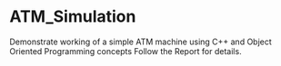 # ATM_Simulation
Demonstrate working of a simple ATM machine using C++ and Object Oriented Programming concepts
Follow the Report for details.